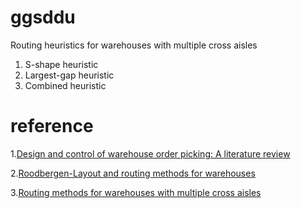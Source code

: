 # ggsddu
Routing heuristics for warehouses with multiple cross aisles

1. S-shape heuristic
2. Largest-gap heuristic
3. Combined heuristic

# reference
1.[Design and control of warehouse order picking: A literature review](https://www.sciencedirect.com/science/article/pii/S0377221706006473#sec5)

2.[Roodbergen-Layout and routing methods for warehouses](https://www.researchgate.net/publication/254804890_Layout_and_Routing_Methods_for_Warehouses)

3.[Routing methods for warehouses with multiple cross aisles](http://www.roodbergen.com/publications/IJPR2001.pdf)
